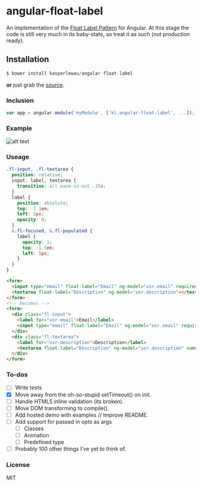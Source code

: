 # angular-float-label


An implementation of the [Float Label Pattern](http://bradfrostweb.com/blog/post/float-label-pattern/) for Angular. At this stage the code is still very much in its baby-state, so treat it as such (not production ready).

## Installation

```js
$ bower install kasperlewau/angular-float-label
```
**or** just grab the [source](https://raw.github.com/kasperlewau/angular-float-label/master/angular-float-label.js).

### Inclusion

```js
var app = angular.module('myModule', ['kl.angular-float-label', ...]);
```

### Example

![alt text](http://cl.ly/image/192v0U053F1I/out2.gif "out2.gif")

### Useage

```css
.fl-input, .fl-textarea {
  position: relative;
  input, label, textarea {
    transition: all ease-in-out .15s;
  }
  label {
    position: absolute;
    top: -1.1em;
    left: 5px;
    opacity: 0;
  }
  &.fl-focused, &.fl-populated {
    label {
      opacity: 1;
      top: -1.5em;
      left: 5px;
    }
  }
}
```

```html
<form>
  <input type="email" float-label="Email" ng-model="usr.email" required>
  <textarea float-label="Description" ng-model="usr.description"></textarea>
</form>
<!-- becomes -->
<form>
  <div class="fl-input">
    <label for="usr-email">Email</label>
    <input type="email" float-label="Email" ng-model="usr.email" required="" name="usr-email" class="ng-pristine ng-invalid ng-invalid-required ng-valid-email">
  </div>
  <div class="fl-textarea">
    <label for="usr-description">Description</label>
    <textarea float-label="Description" ng-model="usr.description" name="usr-description" class="ng-pristine ng-valid"></textarea>
  </div>
</form>
```

### To-dos
- [ ] Write tests
- [x] Move away from the oh-so-stupid setTimeout() on init.
- [ ] Handle HTML5 inline validation (its broken).
- [ ] Move DOM transforming to compile().
- [ ] Add hosted demo with examples // Improve README.
- [ ] Add support for passed in opts as args
  - [ ] Classes
  - [ ] Animation
  - [ ] Predefined type
- [ ] Probably 100 other things I've yet to think of.

### License

MIT